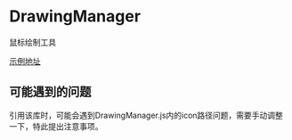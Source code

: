 # DrawingManager
鼠标绘制工具

[示例地址](https://baidumapapi.github.io/DrawingManager/)

## 可能遇到的问题
引用该库时，可能会遇到DrawingManager.js内的icon路径问题，需要手动调整一下，特此提出注意事项。
